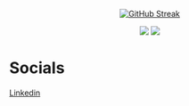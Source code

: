 <div align="center">

[![GitHub Streak](https://streak-stats.demolab.com?user=JohnNtirintis&theme=dark)](https://git.io/streak-stats)

![](http://github-profile-summary-cards.vercel.app/api/cards/stats?username=JohnNtirintis&theme=2077)
![](http://github-profile-summary-cards.vercel.app/api/cards/repos-per-language?username=JohnNtirintis&theme=2077)
    
</div>

<h1>Socials</h1>

<a href="https://www.linkedin.com/in/ioannis-panagiotis-ntirintis/" target="_blank"> 
    Linkedin
</a>


